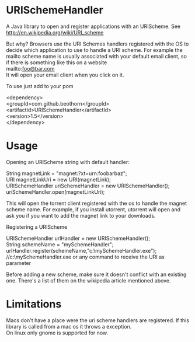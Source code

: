 URISchemeHandler
==================

A Java library to open and register applications with an URIScheme. See http://en.wikipedia.org/wiki/URI_scheme

But why?
Browsers use the URI Schemes  handlers registered with the OS to decide which application to use to handle a URI scheme. 
For example the mailto scheme name is usually associated with your default email client, so if there is something like this on 
a website  
mailto:foo@bar.com  
It will open your email client when you click on it.


To use just add to your pom

\<dependency\>  
  \<groupId\>com.github.beothorn\</groupId\>  
  \<artifactId\>URISchemeHandler\</artifactId\>  
  \<version>1.5\</version\>  
\</dependency\>  


Usage
==================

Opening an URIScheme string with default handler:    

String magnetLink = "magnet:?xt=urn:foobarbaz";  
URI magnetLinkUri = new URI(magnetLink);  
URISchemeHandler uriSchemeHandler = new URISchemeHandler();  
uriSchemeHandler.open(magnetLinkUri);  

This will open the torrent client registered with the os to handle the magnet scheme name. 
For example, if you install utorrent, utorrent will open and ask you if you want to add the magnet link to your downloads.  

Registering a URIScheme    

URISchemeHandler urlHandler = new URISchemeHandler();  
String schemeName = "mySchemeHandler";  
urlHandler.register(schemeName,"c:\\mySchemeHandler.exe");  //c:\\mySchemeHandler.exe or any command to receive the URI as parameter

Before adding a new scheme, make sure it doesn't conflict with an existing one. There's a list of them on the wikipedia article mentioned above.



Limitations
==================  
Macs don't have a place were the uri scheme handlers are registered. If this library is called from a mac os it throws a exception.  
On linux only gnome is supported for now.  
